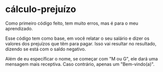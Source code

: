 # cálculo-prejuízo


Como primeiro código feito, tem muito erros, mas é para o meu aprendizado. 


Esse código tem como base, em você relatar o seu salário e dizer os valores dos prejuízos que têm para pagar. 
Isso vai resultar no resultado, dizendo se está com o saldo negativo.

Além de eu específicar o nome, se começar com "M ou G", ele dará uma mensagem mais receptiva. Caso contrário, apenas um "Bem-vindo(a)".
